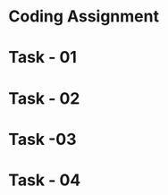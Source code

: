 # Coding Assignment
# Task - 01

<!-- import React from "react";
import ReactDOM from "react-dom/client";

Create a Nested header Element using React.createElement(h1,h2,h3 inside a
div with class “title”)

const heading1 = React.createElement("h1",{},"heading 1");
const heading2 = React.createElement("h2",{},"heading 2");
const heading3 = React.createElement("h3",{},"heading 3");

const header = React.createElement("div",
    {className:"title"},
    [heading1,heading2,heading3]
); -->

# Task - 02

<!-- Create the same element using JSX
const header = (
    <div>
        <h1>heading1</h1>
        <h2>heading2</h2>
        <h3>heading3</h3>
    </div>
) -->


# Task -03
<!-- Create a functional component of the same with JSX

const Header = () =>{
    return(
        <div>
        <h1>heading1</h1>
        <h2>heading2</h2>
        <h3>heading3</h3>
        </div>
    )
} -->

# Task - 04
